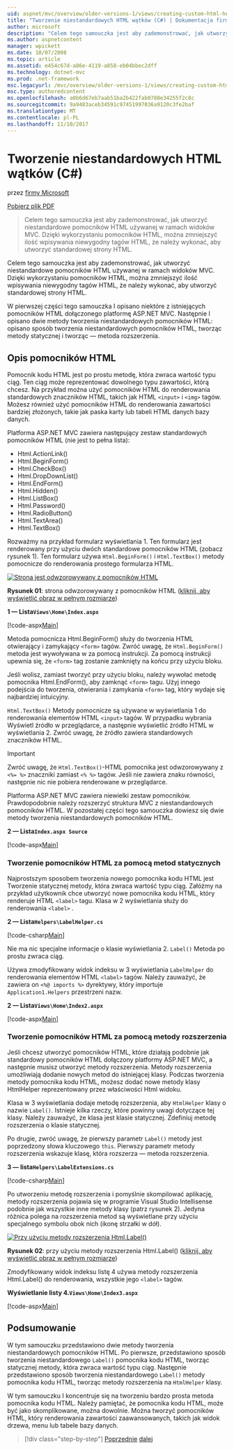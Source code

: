 ```yaml
---
uid: aspnet/mvc/overview/older-versions-1/views/creating-custom-html-helpers-cs
title: "Tworzenie niestandardowych HTML wątków (C#) | Dokumentacja firmy Microsoft"
author: microsoft
description: "Celem tego samouczka jest aby zademonstrować, jak utworzyć niestandardowe pomocników HTML używanej w ramach widoków MVC. Dzięki wykorzystaniu pomocnika kodu HTML..."
ms.author: aspnetcontent
manager: wpickett
ms.date: 10/07/2008
ms.topic: article
ms.assetid: e454c67d-a86e-4119-a858-eb04bbec2dff
ms.technology: dotnet-mvc
ms.prod: .net-framework
msc.legacyurl: /mvc/overview/older-versions-1/views/creating-custom-html-helpers-cs
msc.type: authoredcontent
ms.openlocfilehash: a0b6d67eb7aab51ba2b422fab0788e34255f2c8c
ms.sourcegitcommit: 9a9483aceb34591c97451997036a9120c3fe2baf
ms.translationtype: MT
ms.contentlocale: pl-PL
ms.lasthandoff: 11/10/2017
---
```

<a name="creating-custom-html-helpers-c"></a>Tworzenie niestandardowych HTML wątków (C#)
====================
przez [firmy Microsoft](https://github.com/microsoft)

[Pobierz plik PDF](http://download.microsoft.com/download/1/1/f/11f721aa-d749-4ed7-bb89-a681b68894e6/ASPNET_MVC_Tutorial_9_CS.pdf)

> Celem tego samouczka jest aby zademonstrować, jak utworzyć niestandardowe pomocników HTML używanej w ramach widoków MVC. Dzięki wykorzystaniu pomocników HTML, można zmniejszyć ilość wpisywania niewygodny tagów HTML, że należy wykonać, aby utworzyć standardowej strony HTML.


Celem tego samouczka jest aby zademonstrować, jak utworzyć niestandardowe pomocników HTML używanej w ramach widoków MVC. Dzięki wykorzystaniu pomocników HTML, można zmniejszyć ilość wpisywania niewygodny tagów HTML, że należy wykonać, aby utworzyć standardowej strony HTML.

W pierwszej części tego samouczka I opisano niektóre z istniejących pomocników HTML dołączonego platformę ASP.NET MVC. Następnie I opisano dwie metody tworzenia niestandardowych pomocników HTML: opisano sposób tworzenia niestandardowych pomocników HTML, tworząc metody statycznej i tworząc — metoda rozszerzenia.

## <a name="understanding-html-helpers"></a>Opis pomocników HTML

Pomocnik kodu HTML jest po prostu metodę, która zwraca wartość typu ciąg. Ten ciąg może reprezentować dowolnego typu zawartości, którą chcesz. Na przykład można użyć pomocników HTML do renderowania standardowych znaczników HTML, takich jak HTML `<input>` i `<img>` tagów. Możesz również użyć pomocników HTML do renderowania zawartości bardziej złożonych, takie jak paska karty lub tabeli HTML danych bazy danych.

Platforma ASP.NET MVC zawiera następujący zestaw standardowych pomocników HTML (nie jest to pełna lista):

- Html.ActionLink()
- Html.BeginForm()
- Html.CheckBox()
- Html.DropDownList()
- Html.EndForm()
- Html.Hidden()
- Html.ListBox()
- Html.Password()
- Html.RadioButton()
- Html.TextArea()
- Html.TextBox()

Rozważmy na przykład formularz wyświetlania 1. Ten formularz jest renderowany przy użyciu dwóch standardowe pomocników HTML (zobacz rysunek 1). Ten formularz używa `Html.BeginForm()` i `Html.TextBox()` metody pomocnicze do renderowania prostego formularza HTML.


[![Strona jest odwzorowywany z pomocników HTML](creating-custom-html-helpers-cs/_static/image2.png)](creating-custom-html-helpers-cs/_static/image1.png)

**Rysunek 01**: strona odwzorowywany z pomocników HTML ([kliknij, aby wyświetlić obraz w pełnym rozmiarze](creating-custom-html-helpers-cs/_static/image3.png))


**1 — Lista`Views\Home\Index.aspx`**

[!code-aspx[Main](creating-custom-html-helpers-cs/samples/sample1.aspx)]

Metoda pomocnicza Html.BeginForm() służy do tworzenia HTML otwierający i zamykający `<form>` tagów. Zwróć uwagę, że `Html.BeginForm()` metoda jest wywoływana w za pomocą instrukcji. Za pomocą instrukcji upewnia się, że `<form>` tag zostanie zamknięty na końcu przy użyciu bloku.

Jeśli wolisz, zamiast tworzyć przy użyciu bloku, należy wywołać metodę pomocnika Html.EndForm(), aby zamknąć `<form>` tagu. Użyj innego podejścia do tworzenia, otwierania i zamykania `<form>` tag, który wydaje się najbardziej intuicyjny.

`Html.TextBox()` Metody pomocnicze są używane w wyświetlania 1 do renderowania elementów HTML `<input>` tagów. W przypadku wybrania Wyświetl źródło w przeglądarce, a następnie wyświetlić źródło HTML w wyświetlania 2. Zwróć uwagę, że źródło zawiera standardowych znaczników HTML.

> [!IMPORTANT]
> Zwróć uwagę, że `Html.TextBox()`-HTML pomocnika jest odwzorowywany z `<%= %>` znaczniki zamiast `<% %>` tagów. Jeśli nie zawiera znaku równości, następnie nic nie pobiera renderowane w przeglądarce.

Platforma ASP.NET MVC zawiera niewielki zestaw pomocników. Prawdopodobnie należy rozszerzyć struktura MVC z niestandardowych pomocników HTML. W pozostałej części tego samouczka dowiesz się dwie metody tworzenia niestandardowych pomocników HTML.

**2 — Lista`Index.aspx Source`**

[!code-aspx[Main](creating-custom-html-helpers-cs/samples/sample2.aspx)]

### <a name="creating-html-helpers-with-static-methods"></a>Tworzenie pomocników HTML za pomocą metod statycznych

Najprostszym sposobem tworzenia nowego pomocnika kodu HTML jest Tworzenie statycznej metody, która zwraca wartość typu ciąg. Załóżmy na przykład użytkownik chce utworzyć nowe pomocnika kodu HTML, który renderuje HTML `<label>` tagu. Klasa w 2 wyświetlania służy do renderowania `<label>` .

**2 — Lista`Helpers\LabelHelper.cs`**

[!code-csharp[Main](creating-custom-html-helpers-cs/samples/sample3.cs)]

Nie ma nic specjalne informacje o klasie wyświetlania 2. `Label()` Metoda po prostu zwraca ciąg.

Używa zmodyfikowany widok indeksu w 3 wyświetlania `LabelHelper` do renderowania elementów HTML `<label>` tagów. Należy zauważyć, że zawiera on `<%@ imports %>` dyrektywy, który importuje `Application1.Helpers` przestrzeni nazw.

**2 — Lista`Views\Home\Index2.aspx`**

[!code-aspx[Main](creating-custom-html-helpers-cs/samples/sample4.aspx)]

### <a name="creating-html-helpers-with-extension-methods"></a>Tworzenie pomocników HTML za pomocą metody rozszerzenia

Jeśli chcesz utworzyć pomocników HTML, które działają podobnie jak standardowy pomocników HTML dołączony platformy ASP.NET MVC, a następnie musisz utworzyć metody rozszerzenia. Metody rozszerzenia umożliwiają dodanie nowych metod do istniejącej klasy. Podczas tworzenia metody pomocnika kodu HTML, możesz dodać nowe metody klasy HtmlHelper reprezentowany przez właściwości Html widoku.

Klasa w 3 wyświetlania dodaje metodę rozszerzenia, aby `HtmlHelper` klasy o nazwie `Label()`. Istnieje kilka rzeczy, które powinny uwagi dotyczące tej klasy. Należy zauważyć, że klasa jest klasie statycznej. Zdefiniuj metodę rozszerzenia o klasie statycznej.

Po drugie, zwróć uwagę, że pierwszy parametr `Label()` metody jest poprzedzony słowa kluczowego `this`. Pierwszy parametr metody rozszerzenia wskazuje klasę, która rozszerza — metoda rozszerzenia.

**3 — lista`Helpers\LabelExtensions.cs`**

[!code-csharp[Main](creating-custom-html-helpers-cs/samples/sample5.cs)]

Po utworzeniu metodę rozszerzenia i pomyślnie skompilować aplikację, metody rozszerzenia pojawia się w programie Visual Studio Intellisense podobnie jak wszystkie inne metody klasy (patrz rysunek 2). Jedyna różnica polega na rozszerzenia metod są wyświetlane przy użyciu specjalnego symbolu obok nich (ikonę strzałki w dół).


[![Przy użyciu metody rozszerzenia Html.Label()](creating-custom-html-helpers-cs/_static/image5.png)](creating-custom-html-helpers-cs/_static/image4.png)

**Rysunek 02**: przy użyciu metody rozszerzenia Html.Label() ([kliknij, aby wyświetlić obraz w pełnym rozmiarze](creating-custom-html-helpers-cs/_static/image6.png))


Zmodyfikowany widok indeksu listę 4 używa metody rozszerzenia Html.Label() do renderowania, wszystkie jego `<label>` tagów.

**Wyświetlanie listy 4.`Views\Home\Index3.aspx`**

[!code-aspx[Main](creating-custom-html-helpers-cs/samples/sample6.aspx)]

## <a name="summary"></a>Podsumowanie

W tym samouczku przedstawiono dwie metody tworzenia niestandardowych pomocników HTML. Po pierwsze, przedstawiono sposób tworzenia niestandardowego `Label()` pomocnika kodu HTML, tworząc statycznej metody, która zwraca wartość typu ciąg. Następnie przedstawiono sposób tworzenia niestandardowego `Label()` metody pomocnika kodu HTML, tworząc metody rozszerzenia na `HtmlHelper` klasy.

W tym samouczku I koncentruje się na tworzeniu bardzo prosta metoda pomocnika kodu HTML. Należy pamiętać, że pomocnika kodu HTML, może być jako skomplikowane, można dowolnie. Można tworzyć pomocników HTML, który renderowania zawartości zaawansowanych, takich jak widok drzewa, menu lub tabele bazy danych.

>[!div class="step-by-step"]
[Poprzednie](asp-net-mvc-views-overview-cs.md)
[dalej](using-the-tagbuilder-class-to-build-html-helpers-cs.md)
